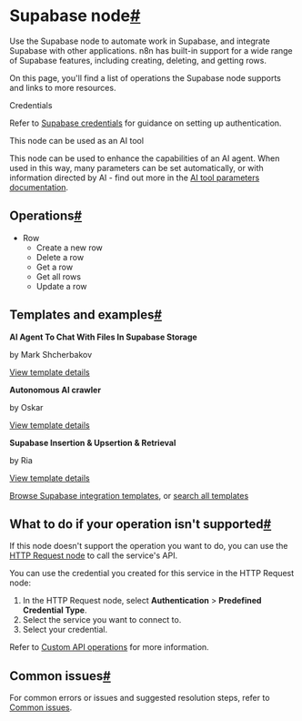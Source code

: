 [](https://github.com/n8n-io/n8n-docs/edit/main/docs/integrations/builtin/app-nodes/n8n-nodes-base.supabase/index.md "Edit this page")

# Supabase node[#](#supabase-node "Permanent link")

Use the Supabase node to automate work in Supabase, and integrate Supabase with other applications. n8n has built-in support for a wide range of Supabase features, including creating, deleting, and getting rows.

On this page, you'll find a list of operations the Supabase node supports and links to more resources.

Credentials

Refer to [Supabase credentials](../../credentials/supabase/) for guidance on setting up authentication.

This node can be used as an AI tool

This node can be used to enhance the capabilities of an AI agent. When used in this way, many parameters can be set automatically, or with information directed by AI - find out more in the [AI tool parameters documentation](../../../../advanced-ai/examples/using-the-fromai-function/).

## Operations[#](#operations "Permanent link")

*   Row
    *   Create a new row
    *   Delete a row
    *   Get a row
    *   Get all rows
    *   Update a row

## Templates and examples[#](#templates-and-examples "Permanent link")

**AI Agent To Chat With Files In Supabase Storage**

by Mark Shcherbakov

[View template details](https://n8n.io/workflows/2621-ai-agent-to-chat-with-files-in-supabase-storage/)

**Autonomous AI crawler**

by Oskar

[View template details](https://n8n.io/workflows/2315-autonomous-ai-crawler/)

**Supabase Insertion & Upsertion & Retrieval**

by Ria

[View template details](https://n8n.io/workflows/2395-supabase-insertion-and-upsertion-and-retrieval/)

[Browse Supabase integration templates](https://n8n.io/integrations/supabase/), or [search all templates](https://n8n.io/workflows/)

## What to do if your operation isn't supported[#](#what-to-do-if-your-operation-isnt-supported "Permanent link")

If this node doesn't support the operation you want to do, you can use the [HTTP Request node](../../core-nodes/n8n-nodes-base.httprequest/) to call the service's API.

You can use the credential you created for this service in the HTTP Request node:

1.  In the HTTP Request node, select **Authentication** > **Predefined Credential Type**.
2.  Select the service you want to connect to.
3.  Select your credential.

Refer to [Custom API operations](../../../custom-operations/) for more information.

## Common issues[#](#common-issues "Permanent link")

For common errors or issues and suggested resolution steps, refer to [Common issues](common-issues/).